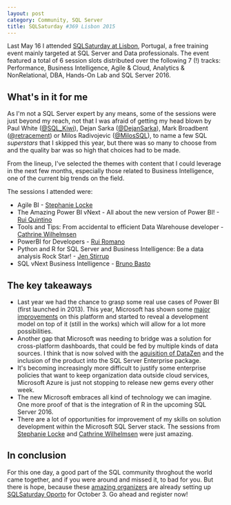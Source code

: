 ```yaml
---
layout: post
category: Community, SQL Server
title: SQLSaturday #369 Lisbon 2015
---
```


Last May 16 I attended [SQLSaturday at Lisbon](http://www.sqlsaturday.com/369), Portugal, a free training event mainly targeted at SQL Server and Data professionals. The event featured a total of 6 session slots distributed over the following 7 (!) tracks: Performance, Business Intelligence, Agile & Cloud, Analytics & NonRelational, DBA, Hands-On Lab and SQL Server 2016.

<!--excerpt-->

## What's in it for me

As I'm not a SQL Server expert by any means, some of the sessions were just beyond my reach, not that I was afraid of getting my head blown by Paul White ([@SQL_Kiwi](http://twitter.com/SQL_Kiwi)), Dejan Sarka ([@DejanSarka](http://twitter.com/DejanSarka)), Mark Broadbent ([@retracement](http://twitter.com/retracement)) or Milos Radivojevic ([@MilosSQL](https://twitter.com/MilosSQL)), to name a few SQL *superstars* that I skipped this year, but there was so many to choose from and the quality bar was so high that choices had to be made.

From the lineup, I've selected the themes with content that I could leverage in the next few months, especially those related to Business Intelligence, one of the current big trends on the field.

The sessions I attended were:
- Agile BI - [Stephanie Locke](http://twitter.com/SteffLocke)
- The Amazing Power BI vNext - All about the new version of Power BI! - [Rui Quintino](http://twitter.com/rquintino)
- Tools and Tips: From accidental to efficient Data Warehouse developer - [Cathrine Wilhelmsen](http://twitter.com/cathrinew)
- PowerBI for Developers - [Rui Romano](http://twitter.com/RuiRomano)
- Python and R for SQL Server and Business Intelligence: Be a data analysis Rock Star! - [Jen Stirrup](http://twitter.com/jenstirrup)
- SQL vNext Business Intelligence - [Bruno Basto](http://twitter.com/bvbasto)


## The key takeaways

- Last year we had the chance to grasp some real use cases of Power BI (first launched in 2013). This year, Microsoft has shown some [major improvements](http://blogs.msdn.com/b/powerbi/archive/2015/05/08/a-fresh-new-look-for-the-power-bi-preview.aspx) on this platform and started to reveal a development model on top of it (still in the works) which will allow for a lot more possibilities.
- Another gap that Microsoft was needing to bridge was a solution for cross-platform dashboards, that could be fed by multiple kinds of data sources. I think that is now solved with the [aquisition of DataZen](http://blogs.microsoft.com/blog/2015/04/14/microsoft-acquires-mobile-business-intelligence-leader-datazen) and the inclusion of the product into the SQL Server Enterprise package.
- It's becoming increasingly more difficult to justify some enterprise policies that want to keep organization data outside cloud services, Microsoft Azure is just not stopping to release new gems every other week.
- The new Microsoft embraces all kind of technology we can imagine. One more proof of that is the integration of R in the upcoming SQL Server 2016.
- There are a lot of opportunities for improvement of my skills on solution development within the Microsoft SQL Server stack. The sessions from [Stephanie Locke](http://www.sqlsaturday.com/369/Sessions/Details.aspx?sid=25275) and [Cathrine Wilhelmsen](http://www.sqlsaturday.com/369/Sessions/Details.aspx?sid=11235) were just amazing.


## In conclusion

For this one day, a good part of the SQL community throghout the world came together, and if you were around and missed it, to bad for you. But there is hope, because these [amazing organizers](http://www.sqlport.com/sql-server/sobre-sqlport) are already setting up [SQLSaturday Oporto](http://www.sqlsaturday.com/429) for October 3. Go ahead and register now!

